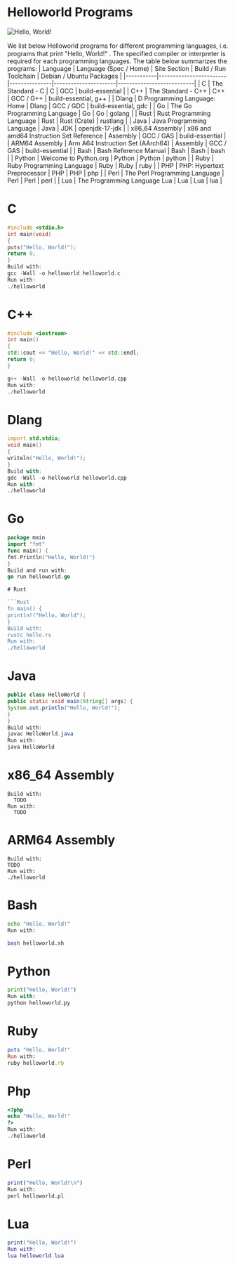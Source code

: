 # Helloworld Programs

![Hello, World!](https://github.com/radu1265/workshop-markdown/blob/helloworld/helloworld.png)


We list below Helloworld programs for diﬀerent programming languages, i.e. programs that print "Hello, World!"
. The
specified compiler or interpreter is required for each programming languages.
The table below summarizes the programs:
| Language | Language (Spec / Home) | Site Section | Build / Run Toolchain | Debian / Ubuntu Packages |
|-----------|------------------------|---------------|----------------------|---------------------------|
| C | The Standard - C | C | GCC | build-essential |
| C++ | The Standard - C++ | C++ | GCC / G++ | build-essential, g++ |
| Dlang | D Programming Language: Home | Dlang | GCC / GDC | build-essential, gdc |
| Go | The Go Programming Language | Go | Go | golang |
| Rust | Rust Programming Language | Rust | Rust (Crate) | rustlang |
| Java | Java Programming Language | Java | JDK | openjdk-17-jdk |
| x86_64 Assembly | x86 and amd64 Instruction Set Reference | Assembly | GCC / GAS | build-essential |
| ARM64 Assembly | Arm A64 Instruction Set (AArch64) | Assembly | GCC / GAS | build-essential |
| Bash | Bash Reference Manual | Bash | Bash | bash |
| Python | Welcome to Python.org | Python | Python | python |
| Ruby | Ruby Programming Language | Ruby | Ruby | ruby |
| PHP | PHP: Hypertext Preprocessor | PHP | PHP | php |
| Perl | The Perl Programming Language | Perl | Perl | perl |
| Lua | The Programming Language Lua | Lua | Lua | lua |

# C

```C
#include <stdio.h>
int main(void)
{
puts("Hello, World!");
return 0;
}
Build with:
gcc -Wall -o helloworld helloworld.c
Run with:
./helloworld
```
# C++

```C++
#include <iostream>
int main()
{
std::cout << "Hello, World!" << std::endl;
return 0;
}

g++ -Wall -o helloworld helloworld.cpp
Run with:
./helloworld
```
# Dlang

```D
import std.stdio;
void main()
{
writeln("Hello, World!");
}
Build with:
gdc -Wall -o helloworld helloworld.cpp
Run with:
./helloworld
```
# Go

```Go
package main
import "fmt"
func main() {
fmt.Println("Hello, World!")
}
Build and run with:
go run helloworld.go

# Rust

```Rust
fn main() {
println!("Hello, World");
}
Build with:
rustc hello.rs
Run with:
./helloworld
```
# Java

```Java
public class HelloWorld {
public static void main(String[] args) {
System.out.println("Hello, World!");
}
}
Build with:
javac HelloWorld.java
Run with:
java HelloWorld
```
# x86_64 Assembly

```x86_64
Build with:
  TODO
Run with:
  TODO
```
# ARM64 Assembly

```
Build with:
TODO
Run with:
./helloworld
```
# Bash

```Bash
echo "Hello, World!"
Run with:

bash helloworld.sh
```

# Python

```Python
print("Hello, World!")
Run with:
python helloworld.py
```
# Ruby

```Ruby
puts "Hello, World!"
Run with:
ruby helloworld.rb
```
# Php

```Php
<?php
echo "Hello, World!"
?>
Run with:
./helloworld

```
# Perl

```Perl
print("Hello, World!\n")
Run with:
perl helloworld.pl
```

# Lua

```Lua
print("Hello, World!")
Run with:
lua helloworld.lua
```
